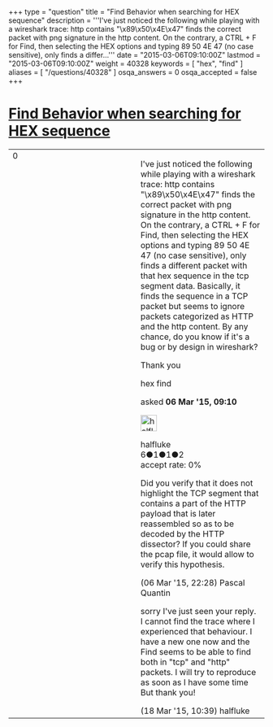 +++
type = "question"
title = "Find Behavior when searching for HEX sequence"
description = '''I&#x27;ve just noticed the following while playing with a wireshark trace: http contains &quot;&#92;x89&#92;x50&#92;x4E&#92;x47&quot; finds the correct packet with png signature in the http content. On the contrary, a CTRL + F for Find, then selecting the HEX options and typing 89 50 4E 47 (no case sensitive), only finds a differ...'''
date = "2015-03-06T09:10:00Z"
lastmod = "2015-03-06T09:10:00Z"
weight = 40328
keywords = [ "hex", "find" ]
aliases = [ "/questions/40328" ]
osqa_answers = 0
osqa_accepted = false
+++

<div class="headNormal">

# [Find Behavior when searching for HEX sequence](/questions/40328/find-behavior-when-searching-for-hex-sequence)

</div>

<div id="main-body">

<div id="askform">

<table id="question-table" style="width:100%;"><colgroup><col style="width: 50%" /><col style="width: 50%" /></colgroup><tbody><tr class="odd"><td style="width: 30px; vertical-align: top"><div class="vote-buttons"><div id="post-40328-score" class="post-score" title="current number of votes">0</div><div id="favorite-count" class="favorite-count"></div></div></td><td><div id="item-right"><div class="question-body"><p>I've just noticed the following while playing with a wireshark trace: http contains "\x89\x50\x4E\x47" finds the correct packet with png signature in the http content. On the contrary, a CTRL + F for Find, then selecting the HEX options and typing 89 50 4E 47 (no case sensitive), only finds a different packet with that hex sequence in the tcp segment data. Basically, it finds the sequence in a TCP packet but seems to ignore packets categorized as HTTP and the http content. By any chance, do you know if it's a bug or by design in wireshark?</p><p>Thank you</p></div><div id="question-tags" class="tags-container tags">hex find</div><div id="question-controls" class="post-controls"></div><div class="post-update-info-container"><div class="post-update-info post-update-info-user"><p>asked <strong>06 Mar '15, 09:10</strong></p><img src="https://secure.gravatar.com/avatar/95f6b6d3f469cb96f0e8806273d0b2e4?s=32&amp;d=identicon&amp;r=g" class="gravatar" width="32" height="32" alt="halfluke&#39;s gravatar image" /><p>halfluke<br />
<span class="score" title="6 reputation points">6</span><span title="1 badges"><span class="badge1">●</span><span class="badgecount">1</span></span><span title="1 badges"><span class="silver">●</span><span class="badgecount">1</span></span><span title="2 badges"><span class="bronze">●</span><span class="badgecount">2</span></span><br />
<span class="accept_rate" title="Rate of the user&#39;s accepted answers">accept rate:</span> <span title="halfluke has no accepted answers">0%</span></p></div></div><div id="comments-container-40328" class="comments-container"><span id="40342"></span><div id="comment-40342" class="comment"><div id="post-40342-score" class="comment-score"></div><div class="comment-text"><p>Did you verify that it does not highlight the TCP segment that contains a part of the HTTP payload that is later reassembled so as to be decoded by the HTTP dissector? If you could share the pcap file, it would allow to verify this hypothesis.</p></div><div id="comment-40342-info" class="comment-info"><span class="comment-age">(06 Mar '15, 22:28)</span> Pascal Quantin</div></div><span id="40666"></span><div id="comment-40666" class="comment"><div id="post-40666-score" class="comment-score"></div><div class="comment-text"><p>sorry I've just seen your reply. I cannot find the trace where I experienced that behaviour. I have a new one now and the Find seems to be able to find both in "tcp" and "http" packets. I will try to reproduce as soon as I have some time But thank you!</p></div><div id="comment-40666-info" class="comment-info"><span class="comment-age">(18 Mar '15, 10:39)</span> halfluke</div></div></div><div id="comment-tools-40328" class="comment-tools"></div><div class="clear"></div><div id="comment-40328-form-container" class="comment-form-container"></div><div class="clear"></div></div></td></tr></tbody></table>

</div>

</div>

